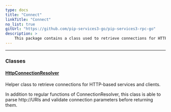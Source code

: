 ```yaml
---
type: docs
title: "Connect"
linkTitle: "Connect"
no_list: true
gitUrl: "https://github.com/pip-services3-go/pip-services3-rpc-go"
description: >
    This package contains a class used to retrieve connections for HTTP-based services and clients.
---
```

---

<div class="module-body"> 

### Classes

#### [HttpConnectionResolver](http_connection_resolver)
Helper class to retrieve connections for HTTP-based services and clients.

In addition to regular functions of ConnectionResolver, this class is able to parse http://URIs
and validate connection parameters before returning them.

</div>
